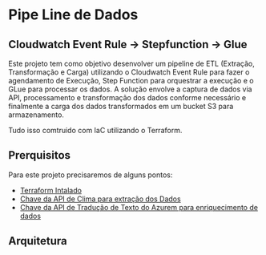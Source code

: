 # Pipe Line de Dados
## Cloudwatch Event Rule -> Stepfunction -> Glue

Este projeto tem como objetivo desenvolver um pipeline de ETL (Extração, Transformação 
e Carga) utilizando o Cloudwatch Event Rule para fazer o agendamento de Execução, Step Function para orquestrar a execução e o GLue para processar os dados. 
A solução envolve a captura de dados via API, processamento e transformação 
dos dados conforme necessário e finalmente a carga dos dados transformados em um bucket S3 para armazenamento.

Tudo isso comtruido com IaC utilizando o Terraform.

## Prerquisitos
Para este projeto precisaremos de alguns pontos:
- [Terraform Intalado](https://developer.hashicorp.com/terraform/tutorials/aws-get-started/install-cli)
- [Chave da API de Clima para extração dos Dados](https://openweathermap.org/price)
- [Chave da API de Tradução de Texto do Azurem para enriquecimento de dados](https://learn.microsoft.com/pt-br/azure/ai-services/translator/reference/rest-api-guide)

## Arquitetura
